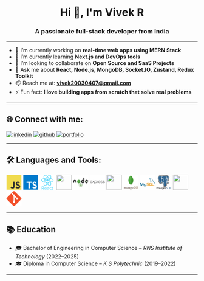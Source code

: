 <h1 align="center">Hi 👋, I'm Vivek R</h1>
<h3 align="center">A passionate full-stack developer from India</h3>



---

- 🔭 I’m currently working on **real-time web apps using MERN Stack**
- 🌱 I’m currently learning **Next.js and DevOps tools**
- 🤝 I’m looking to collaborate on **Open Source and SaaS Projects**
- 💬 Ask me about **React, Node.js, MongoDB, Socket.IO, Zustand, Redux Toolkit**
- 📫 Reach me at: **vivek20030407@gmail.com**
- ⚡ Fun fact: **I love building apps from scratch that solve real problems**

---

## 🌐 Connect with me:
<p align="left">
  <a href="https://www.linkedin.com/in/vivek-r-23b716307" target="blank"><img align="center" src="https://cdn.jsdelivr.net/gh/devicons/devicon/icons/linkedin/linkedin-original.svg" alt="linkedin" height="30" width="30" /></a>
  <a href="https://github.com/Vivek-Hello" target="blank"><img align="center" src="https://cdn.jsdelivr.net/gh/devicons/devicon/icons/github/github-original.svg" alt="github" height="30" width="30" /></a>
  <a href="https://vivek20030407.wixstudio.com/portfolio" target="blank"><img align="center" src="https://img.shields.io/badge/Portfolio-000?style=for-the-badge&logo=About.me&logoColor=white" alt="portfolio" /></a>
</p>

---

## 🛠️ Languages and Tools:

<p align="left">
  <img src="https://raw.githubusercontent.com/devicons/devicon/master/icons/javascript/javascript-original.svg" width="40" height="40"/>
  <img src="https://raw.githubusercontent.com/devicons/devicon/master/icons/typescript/typescript-original.svg" width="40" height="40"/>
  <img src="https://raw.githubusercontent.com/devicons/devicon/master/icons/react/react-original-wordmark.svg" width="40" height="40"/>
  <img src="https://cdn.worldvectorlogo.com/logos/nextjs-2.svg" width="40" height="40"/>
  <img src="https://raw.githubusercontent.com/devicons/devicon/master/icons/nodejs/nodejs-original-wordmark.svg" width="40" height="40"/>
  <img src="https://raw.githubusercontent.com/devicons/devicon/master/icons/express/express-original-wordmark.svg" width="40" height="40"/>
  <img src="https://www.vectorlogo.zone/logos/tailwindcss/tailwindcss-icon.svg" width="40" height="40"/>
  <img src="https://raw.githubusercontent.com/devicons/devicon/master/icons/mongodb/mongodb-original-wordmark.svg" width="40" height="40"/>
  <img src="https://raw.githubusercontent.com/devicons/devicon/master/icons/mysql/mysql-original-wordmark.svg" width="40" height="40"/>
  <img src="https://raw.githubusercontent.com/devicons/devicon/master/icons/postgresql/postgresql-original-wordmark.svg" width="40" height="40"/>
  <img src="https://www.vectorlogo.zone/logos/getpostman/getpostman-icon.svg" width="40" height="40"/>
  <img src="https://raw.githubusercontent.com/devicons/devicon/master/icons/git/git-original.svg" width="40" height="40"/>
</p>

---



## 📚 Education

- 🎓 Bachelor of Engineering in Computer Science – *RNS Institute of Technology* (2022–2025)  
- 🎓 Diploma in Computer Science – *K S Polytechnic* (2019–2022)  

---

 
